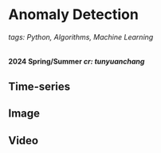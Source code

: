 # Anomaly Detection
###### tags: Python, Algorithms, Machine Learning
#### **2024 Spring/Summer**  *cr: tunyuanchang*

## 

## Time-series

## Image

## Video

